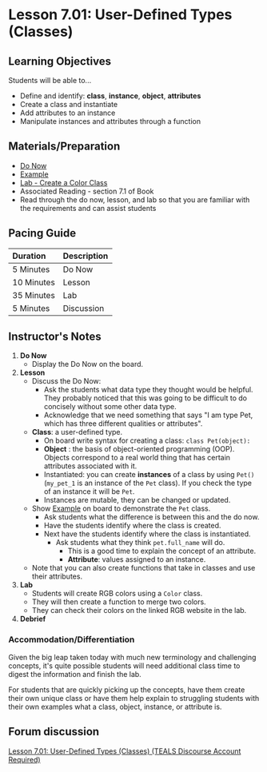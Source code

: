 # Lesson 7.01: User-Defined Types \(Classes\)

## Learning Objectives

Students will be able to...

* Define and identify: **class**, **instance**, **object**, **attributes**
* Create a class and instantiate 
* Add attributes to an instance
* Manipulate instances and attributes through a function

## Materials/Preparation

* [Do Now](do_now.md)
* [Example](example.md)
* [Lab - Create a Color Class](lab.md)
* Associated Reading - section 7.1 of Book
* Read through the do now, lesson, and lab so that you are familiar with the requirements and can assist students

## Pacing Guide

| **Duration** | **Description** |
| :--- | :--- |
| 5 Minutes | Do Now |
| 10 Minutes | Lesson |
| 35 Minutes | Lab |
| 5 Minutes | Discussion |

## Instructor's Notes

1. **Do Now**
   * Display the Do Now on the board.
2. **Lesson**
   * Discuss the Do Now:
     * Ask the students what data type they thought would be helpful. They probably noticed that this was going to be difficult to do concisely without some other data type.
     * Acknowledge that we need something that says "I am type Pet, which has three different qualities or attributes". 
   * **Class**: a user-defined type. 
     * On board write syntax for creating a class: `class Pet(object):`
     * **Object** : the basis of object-oriented programming \(OOP\). Objects correspond to a real world thing that has certain attributes associated with it.
     * Instantiated: you can create **instances** of a class by using `Pet()` \(`my_pet_1` is an instance of the `Pet` class\). If you check the type of an instance it will be `Pet`.
     * Instances are mutable, they can be changed or updated.
   * Show [Example](example.md) on board to demonstrate the `Pet` class.
     * Ask students what the difference is between this and the do now.
     * Have the students identify where the class is created. 
     * Next have the students identify where the class is instantiated.
       * Ask students what they think `pet.full_name` will do.
         * This is a good time to explain the concept of an attribute.
         * **Attribute**: values assigned to an instance.
   * Note that you can also create functions that take in classes and use their attributes.
3. **Lab**    
   * Students will create RGB colors using a `Color` class.
   * They will then create a function to merge two colors.  
   * They can check their colors on the linked RGB website in the lab.
4. **Debrief**

### Accommodation/Differentiation

Given the big leap taken today with much new terminology and challenging concepts, it's quite possible students will need additional class time to digest the information and finish the lab.

For students that are quickly picking up the concepts, have them create their own unique class or have them help explain to struggling students with their own examples what a class, object, instance, or attribute is.

## Forum discussion

[Lesson 7.01: User-Defined Types \(Classes\) \(TEALS Discourse Account Required\)](https://forums.tealsk12.org/c/2nd-semester-unit-7-classes/lesson-7-01-user-defined-types-classes)

